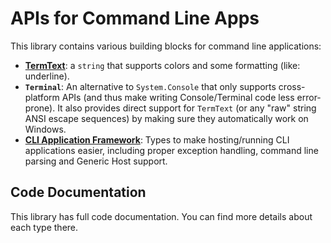 ﻿---
icon: terminal
---
# APIs for Command Line Apps

This library contains various building blocks for command line applications:

* [**TermText**](Terminals/README.TermText.md): a `string` that supports colors and some formatting (like: underline).
* **`Terminal`**: An alternative to `System.Console` that only supports cross-platform APIs (and thus make writing Console/Terminal code less error-prone). It also provides direct support for `TermText` (or any "raw" string ANSI escape sequences) by making sure they automatically work on Windows.
* [**CLI Application Framework**](README.CliAppFramework.md): Types to make hosting/running CLI applications easier, including proper exception handling, command line parsing and Generic Host support.

## Code Documentation

This library has full code documentation. You can find more details about each type there.
